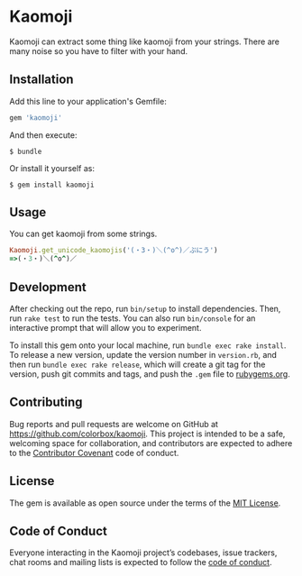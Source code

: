 # Kaomoji

Kaomoji can extract some thing like kaomoji from your strings.
There are many noise so you have to filter with your hand.

## Installation

Add this line to your application's Gemfile:

```ruby
gem 'kaomoji'
```

And then execute:

    $ bundle

Or install it yourself as:

    $ gem install kaomoji

## Usage

You can get kaomoji from some strings.

```ruby
Kaomoji.get_unicode_kaomojis('(・3・)＼(^o^)／ぷにう')
=>(・3・)＼(^o^)／
```


## Development

After checking out the repo, run `bin/setup` to install dependencies. Then, run `rake test` to run the tests. You can also run `bin/console` for an interactive prompt that will allow you to experiment.

To install this gem onto your local machine, run `bundle exec rake install`. To release a new version, update the version number in `version.rb`, and then run `bundle exec rake release`, which will create a git tag for the version, push git commits and tags, and push the `.gem` file to [rubygems.org](https://rubygems.org).

## Contributing

Bug reports and pull requests are welcome on GitHub at https://github.com/colorbox/kaomoji. This project is intended to be a safe, welcoming space for collaboration, and contributors are expected to adhere to the [Contributor Covenant](http://contributor-covenant.org) code of conduct.

## License

The gem is available as open source under the terms of the [MIT License](https://opensource.org/licenses/MIT).

## Code of Conduct

Everyone interacting in the Kaomoji project’s codebases, issue trackers, chat rooms and mailing lists is expected to follow the [code of conduct](https://github.com/colorbox/kaomoji/blob/master/CODE_OF_CONDUCT.md).
